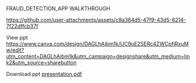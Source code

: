 FRAUD_DETECTION_APP WALKTHROUGH

https://github.com/user-attachments/assets/c8a384d5-47f9-43d5-8214-7f22dffcb37f


View ppt
https://www.canva.com/design/DAGLhAibm1k/UC9uE2SERc4ZWCpfjRxuMw/edit?utm_content=DAGLhAibm1k&utm_campaign=designshare&utm_medium=link2&utm_source=sharebutton

Download ppt
[presentation.pdf](https://github.com/user-attachments/files/16323157/presentation.pdf)

